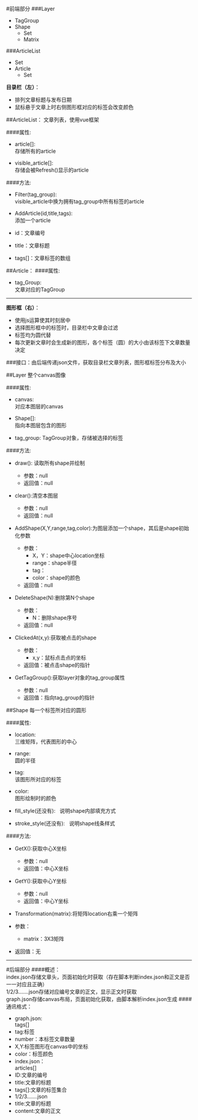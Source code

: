 #前端部分
###Layer
+ TagGroup
+ Shape  
  + Set
  + Matrix

###ArticleList
+ Set
+ Article  
  + Set

**目录栏（左）**：
+ 排列文章标题与发布日期
+ 鼠标悬于文章上时右侧图形框对应的标签会改变颜色  

##ArticleList：
文章列表，使用vue框架

####属性: 
+ article[]:  
存储所有的article  

+ visible_article[]:  
存储会被Refresh()显示的article

####方法:
+ Filter(tag_group):  
visible_article中换为拥有tag_group中所有标签的article  

+ AddArticle(id,title,tags):  
添加一个article

 + id：文章编号  
 + title：文章标题  
 + tags[]：文章标签的数组  

##Article：
####属性: 
+ tag_Group:  
文章对应的TagGroup   

---

**图形框（右）**：
+ 使用js运算使其时刻居中
+ 选择图形框中的标签时，目录栏中文章会过滤  
+ 标签均为圆代替  
+ 每次更新文章时会生成新的图形，各个标签（圆）的大小由该标签下文章数量决定  

###接口：由后端传递json文件，获取目录栏文章列表，图形框标签分布及大小  

##Layer
整个canvas图像  

####属性: 
+ canvas:  
对应本图层的canvas 
 
+ Shape[]:  
指向本图层包含的图形  

+ tag_group:
TagGroup对象，存储被选择的标签

####方法:
+ draw():  读取所有shape并绘制
  + 参数：null
  + 返回值：null

+ clear():清空本图层
  + 参数：null
  + 返回值：null 


+ AddShape(X,Y,range,tag,color):为图层添加一个shape，其后是shape初始化参数 
  + 参数：
    + X，Y：shape中心location坐标
    + range：shape半径
    + tag：
    + color：shape的颜色  
  + 返回值：null  


+ DeleteShape(N):删除第N个shape  
  + 参数：
    + N：删除shape序号
  + 返回值：null  


+ ClickedAt(x,y):获取被点击的shape
  + 参数：
    + x,y：鼠标点击点的坐标
  + 返回值：被点击shape的指针  


+ GetTagGroup():获取layer对象的tag_group属性
  + 参数：null
  + 返回值：指向tag_group的指针

##Shape
每一个标签所对应的圆形  

####属性:
+ location:  
三维矩阵，代表图形的中心  

+ range:  
圆的半径  

+ tag:  
该图形所对应的标签  

+ color:  
图形绘制时的颜色

+ fill_style(还没有):  
说明shape内部填充方式  

+ stroke_style(还没有):  
说明shape线条样式  

####方法:
+ GetX():获取中心X坐标 
  + 参数：null
  + 返回值：中心X坐标


+ GetY():获取中心Y坐标 
  + 参数：null
  + 返回值：中心Y坐标


+ Transformation(matrix):将矩阵location右乘一个矩阵
 + 参数：
   + matrix：3X3矩阵
 + 返回值：无

---

#后端部分
####概述：  
index.json存储文章头，页面初始化时获取（存在脚本判断index.json和正文是否一一对应且正确）  
1/2/3…….json存储对应编号文章的正文，显示正文时获取  
graph.json存储canvas布局，页面初始化获取，由脚本解析index.json生成
####通讯格式：
+ graph.json:   
tags[]
 + tag:标签  
 + number：本标签文章数量
 + X,Y:标签图形在canvas中的坐标
 + color：标签颜色
+ index.json：  
articles[]
 + ID:文章的编号
 + title:文章的标题
 + tags[]:文章的标签集合
+ 1/2/3…….json
 + title:文章的标题
 + content:文章的正文  
